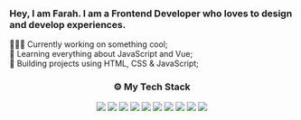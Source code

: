 <!-- <img src="https://raw.githubusercontent.com/auorra/auorra/master/banner7.svg" width="1000px"> -->

<h3>Hey, I am Farah. I am a Frontend Developer who loves to design and develop experiences.</h3>

<!-- <h4>List of things I have tried:</h4>

```
🖌 Drawing;
🏸 Playing Badminton in High School;
👩 Answered phone calls as Receptionist / Office Administrator;
✈ Ensured safety of passengers (with offering lots of wine) as a Flight Attendant;
📚 Searched for books of all genres for everyone;
👗 Put together different looks and styles for women of all ages to try out;
🤸‍♀️ Helped folks get fit by signing up for workouts;
🎨 Studied Makeup Artistry and hair styling;
💄 Helped glam up ladies for special occasions;
``` -->
👩🏽‍💻 Currently working on something cool; <br>
📖 Learning everything about JavaScript and Vue;<br>
🔧 Building projects using HTML, CSS & JavaScript;<br>



<h3 align="center">⚙ My Tech Stack</h3>

<p align="center">
<img src="https://img.shields.io/badge/HTML5-E34F26?style=for-the-badge&logo=html5&logoColor=white">
<img src="https://img.shields.io/badge/CSS3-1572B6?style=for-the-badge&logo=css3&logoColor=white">
<img src="https://img.shields.io/badge/Bootstrap-563D7C?style=for-the-badge&logo=bootstrap&logoColor=white">
<img src="https://img.shields.io/badge/JavaScript-F7DF1E?style=for-the-badge&logo=javascript&logoColor=black">
<img src="https://img.shields.io/badge/Vue.js-35495E?style=for-the-badge&logo=vuedotjs&logoColor=4FC08D">
<img src="https://img.shields.io/badge/Node.js-339933?style=for-the-badge&logo=nodedotjs&logoColor=white">
<img src="https://img.shields.io/badge/Express.js-000000?style=for-the-badge&logo=express&logoColor=white">
<img src="https://img.shields.io/badge/npm-CB3837?style=for-the-badge&logo=npm&logoColor=white">
<img src="https://img.shields.io/badge/Visual_Studio_Code-0078D4?style=for-the-badge&logo=visual%20studio%20code&logoColor=white">
<img src="https://img.shields.io/badge/Figma-F24E1E?style=for-the-badge&logo=figma&logoColor=white">
</p>




<!-- ![Auorra's GitHub stats](https://github-readme-stats.vercel.app/api?username=auorra&show_icons=true&theme=radical)
![](https://komarev.com/ghpvc/?username=auorra&color=green)

auorra/auorra is a ✨ special ✨ repository because its `README.md` (this file) appears on your GitHub profile.
You can click the Preview link to take a look at your changes. -->




